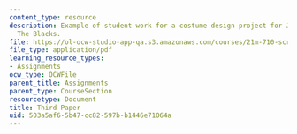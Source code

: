 ```yaml
---
content_type: resource
description: Example of student work for a costume design project for Jean Genet's
  The Blacks.
file: https://ol-ocw-studio-app-qa.s3.amazonaws.com/courses/21m-710-script-analysis-fall-2011/503a5af65b47cc82597bb1446e71064a_MIT21M_710F11_Paper_3.pdf
file_type: application/pdf
learning_resource_types:
- Assignments
ocw_type: OCWFile
parent_title: Assignments
parent_type: CourseSection
resourcetype: Document
title: Third Paper
uid: 503a5af6-5b47-cc82-597b-b1446e71064a
---
```

